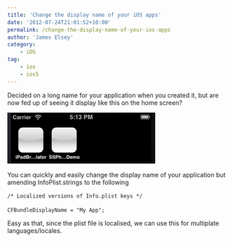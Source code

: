 ```yaml
---
title: 'Change the display name of your iOS apps'
date: '2012-07-24T21:01:52+10:00'
permalink: /change-the-display-name-of-your-ios-apps
author: 'James Elsey'
category:
    - iOS
tag:
    - ios
    - ios5
---
```

Decided on a long name for your application when you created it, but are now fed up of seeing it display like this on the home screen?

![Screen Shot 2012-07-16 at 17.13.04](/assets/post_images/2012/Screen-Shot-2012-07-16-at-17.13.04.png)

You can quickly and easily change the display name of your application but amending InfoPlist.strings to the following

```
/* Localized versions of Info.plist keys */

CFBundleDisplayName = "My App";
```

Easy as that, since the plist file is localised, we can use this for multiplate languages/locales.